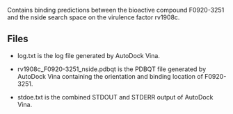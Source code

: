Contains binding predictions between the bioactive compound F0920-3251 and the nside search space on the virulence factor rv1908c.

## Files

- log.txt is the log file generated by AutoDock Vina.

- rv1908c_F0920-3251_nside.pdbqt is the PDBQT file generated by AutoDock Vina containing the orientation and binding location of F0920-3251.

- stdoe.txt is the combined STDOUT and STDERR output of AutoDock Vina.

